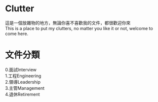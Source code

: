 # Clutter 
這是一個放雜物的地方，無論你喜不喜歡我的文件，都很歡迎你來  
This is a place to put my clutters, no matter you like it or not, welcome to come here.
# 文件分類
0.面試Interview  
1.工程Engineering  
2.領導Leadership  
3.主管Management  
4.退休Retirement    
